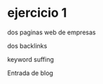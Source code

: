 # ejercicio 1

dos paginas web de empresas

  dos backlinks
  
  keyword suffing
  
  Entrada de blog

